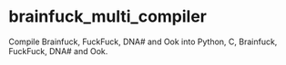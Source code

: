 # brainfuck_multi_compiler
Compile Brainfuck, FuckFuck, DNA# and Ook into Python, C, Brainfuck, FuckFuck, DNA# and Ook.